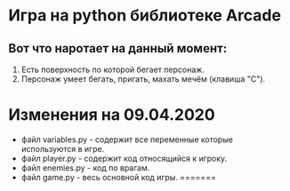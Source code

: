 # Игра на python библиотеке Arcade
## Вот что наротает на данный момент:
1. Есть поверхность по которой бегает персонаж.
2. Персонаж умеет бегать, пригать, махать мечём (клавиша "С").


# Изменения на 09.04.2020
- файл variables.py - содержит все переменные которые используются в игре.
- файл player.py - содержит код относящийся к игроку.
- файл enemies.py - код по врагам.
- файл game.py  - весь основной код игры.
=======